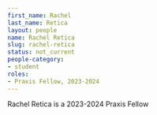 ```yaml
---
first_name: Rachel
last_name: Retica
layout: people
name: Rachel Retica
slug: rachel-retica
status: not_current
people-category:
- student
roles:
- Praxis Fellow, 2023-2024
---
```

Rachel Retica is a 2023-2024 Praxis Fellow

